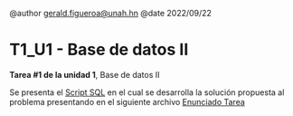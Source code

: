@author gerald.figueroa@unah.hn
@date 2022/09/22

# **T1_U1** - Base de datos II

**Tarea #1 de la unidad 1**, Base de datos II

Se presenta el [Script SQL](script.sql) en el cual se desarrolla la solución propuesta al problema presentando en el siguiente archivo [Enunciado Tarea](BDII%20-%20Tarea%20%231.pdf)

